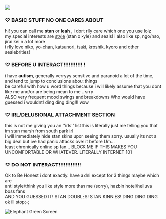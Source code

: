 ![](https://komarev.com/ghpvc/?username=stylecanon&color=c52c21&style=for-the-badge&label=viewer+count+♡&abbreviated=true)
### ♡ BASIC STUFF NO ONE CARES ABOUT
hi! you can call me **stan** or **leah** , i dont rlly care which one you use lolz     
my special interests are [style](https://shipping.fandom.com/wiki/Style) (stan x kyle) and seals! i also like sp, ngo/nso, jirai kei n a lot more    
i rlly love [niko](https://www.youtube.com/watch?v=WssSkWNxCs8), [yo-chan](https://www.youtube.com/watch?v=Qp_mkizteHg), [katsunori](https://www.youtube.com/watch?v=u7GA2lG1l6E), [tsuki](https://www.youtube.com/watch?v=L_Q0zgzdWVU), [kroshik](https://www.youtube.com/watch?v=HhURjINKVDM), [kyoro](https://www.youtube.com/watch?v=bDVCardHbb4) and other sealebrities!

### ♡ BEFORE U INTERACT!!!!!!!!!!!!!
i have **autism**, generally verryyy sensitive and paranoid a lot of the time, and tend to jump to conclusions about things  
be careful with how u word things because i will likely assume that you dont like me and/or are being mean to me .. srry  
ALSO very frequent mood swings and breakdowns Who would have guessed i wouldnt! ding ding ding!!! wow

### ♡ IRL/DELUSIONAL ATTACHMENT SECTION
this is not me giving you an ''irls'' list this is literally just me telling you that im stan marsh from south park [irl](https://irlsexplained.carrd.co/)  
i will immediately hide stan skins upon seeing them sorry. usually its not a big deal but ive had panic attacks over it before Um...  
least chronically online sp fan... BLOCK ME IF THIS MAKES YOU UNCOMFORTABLE OR WHATEVER. LITERALLY INTERNET 101

### ♡ DO NOT INTERACT!!!!!!!!!!!!!
Ok to Be Honest i dont exactly. have a dni except for 3 things maybe which are  
anti style/think you like style more than me (sorry), hazbin hotel/helluva boss fans  
AND YOU GUESSED IT! STAN DOUBLES! STAN KINNIES! DING DING DING ok ill stop;-;

![Elephant Green Screen](https://media1.tenor.com/m/C9dtaW-eWg4AAAAd/there%27s-so-much-green-screen-elephant.gif)

